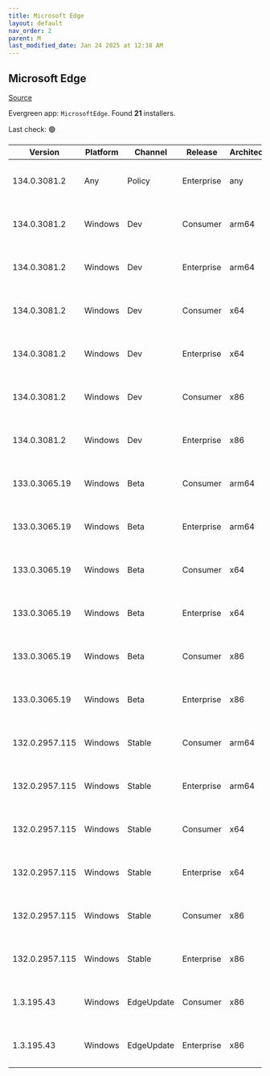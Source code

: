 ```yaml
---
title: Microsoft Edge
layout: default
nav_order: 2
parent: M
last_modified_date: Jan 24 2025 at 12:38 AM
---
```


## Microsoft Edge

[Source](https://www.microsoft.com/edge)

Evergreen app: `MicrosoftEdge`. Found **21** installers.

Last check: 🟢

| Version        | Platform | Channel    | Release    | Architecture | Hash                                                             | URI                                                                                                                                                                                                                                                                                                                      |
| -------------- | -------- | ---------- | ---------- | ------------ | ---------------------------------------------------------------- | ------------------------------------------------------------------------------------------------------------------------------------------------------------------------------------------------------------------------------------------------------------------------------------------------------------------------ |
| 134.0.3081.2   | Any      | Policy     | Enterprise | any          | D82A80D2A9320B971AEB94EEF6BFB12F05FA96CF61AA4224BBA21237B0B4937F | [https://msedge.sf.dl.delivery.mp.microsoft.com/filestreamingservice/files/67aea89f-6e1d-4e00-bbd8-3aa3816c1063/MicrosoftEdgePolicyTemplates.cab](https://msedge.sf.dl.delivery.mp.microsoft.com/filestreamingservice/files/67aea89f-6e1d-4e00-bbd8-3aa3816c1063/MicrosoftEdgePolicyTemplates.cab)                       |
| 134.0.3081.2   | Windows  | Dev        | Consumer   | arm64        | 31FC7A4D06AC9AB6128160104E86328E642DC4E50A83BE26DD49BACE4E81586C | [https://msedge.sf.dl.delivery.mp.microsoft.com/filestreamingservice/files/d84b8408-7a27-448d-8e3a-cd4435f31308/MicrosoftEdgeDevEnterpriseARM64.msi](https://msedge.sf.dl.delivery.mp.microsoft.com/filestreamingservice/files/d84b8408-7a27-448d-8e3a-cd4435f31308/MicrosoftEdgeDevEnterpriseARM64.msi)                 |
| 134.0.3081.2   | Windows  | Dev        | Enterprise | arm64        | 31FC7A4D06AC9AB6128160104E86328E642DC4E50A83BE26DD49BACE4E81586C | [https://msedge.sf.dl.delivery.mp.microsoft.com/filestreamingservice/files/d84b8408-7a27-448d-8e3a-cd4435f31308/MicrosoftEdgeDevEnterpriseARM64.msi](https://msedge.sf.dl.delivery.mp.microsoft.com/filestreamingservice/files/d84b8408-7a27-448d-8e3a-cd4435f31308/MicrosoftEdgeDevEnterpriseARM64.msi)                 |
| 134.0.3081.2   | Windows  | Dev        | Consumer   | x64          | D62DA1E932830061611BBDAE32957778539DA7BF3FA32D2390FC77F76303DC63 | [https://msedge.sf.dl.delivery.mp.microsoft.com/filestreamingservice/files/d9c8393d-1ac0-4616-ba79-d069221f6289/MicrosoftEdgeDevEnterpriseX64.msi](https://msedge.sf.dl.delivery.mp.microsoft.com/filestreamingservice/files/d9c8393d-1ac0-4616-ba79-d069221f6289/MicrosoftEdgeDevEnterpriseX64.msi)                     |
| 134.0.3081.2   | Windows  | Dev        | Enterprise | x64          | D62DA1E932830061611BBDAE32957778539DA7BF3FA32D2390FC77F76303DC63 | [https://msedge.sf.dl.delivery.mp.microsoft.com/filestreamingservice/files/d9c8393d-1ac0-4616-ba79-d069221f6289/MicrosoftEdgeDevEnterpriseX64.msi](https://msedge.sf.dl.delivery.mp.microsoft.com/filestreamingservice/files/d9c8393d-1ac0-4616-ba79-d069221f6289/MicrosoftEdgeDevEnterpriseX64.msi)                     |
| 134.0.3081.2   | Windows  | Dev        | Consumer   | x86          | 363998210388A9F27EF93DB9728A855D749F53F259F4358342ADA8D0B2CC06CE | [https://msedge.sf.dl.delivery.mp.microsoft.com/filestreamingservice/files/6eeebac6-d7e7-4419-bb18-21082ad9b6ab/MicrosoftEdgeDevEnterpriseX86.msi](https://msedge.sf.dl.delivery.mp.microsoft.com/filestreamingservice/files/6eeebac6-d7e7-4419-bb18-21082ad9b6ab/MicrosoftEdgeDevEnterpriseX86.msi)                     |
| 134.0.3081.2   | Windows  | Dev        | Enterprise | x86          | 363998210388A9F27EF93DB9728A855D749F53F259F4358342ADA8D0B2CC06CE | [https://msedge.sf.dl.delivery.mp.microsoft.com/filestreamingservice/files/6eeebac6-d7e7-4419-bb18-21082ad9b6ab/MicrosoftEdgeDevEnterpriseX86.msi](https://msedge.sf.dl.delivery.mp.microsoft.com/filestreamingservice/files/6eeebac6-d7e7-4419-bb18-21082ad9b6ab/MicrosoftEdgeDevEnterpriseX86.msi)                     |
| 133.0.3065.19  | Windows  | Beta       | Consumer   | arm64        | 4A39AB51C02618D868814D741B7479F5431CC2193C11281D00BCC24C0916CA4A | [https://msedge.sf.dl.delivery.mp.microsoft.com/filestreamingservice/files/0fc2f2de-1378-4b32-8464-b3384e2065c1/MicrosoftEdgeBetaEnterpriseARM64.msi](https://msedge.sf.dl.delivery.mp.microsoft.com/filestreamingservice/files/0fc2f2de-1378-4b32-8464-b3384e2065c1/MicrosoftEdgeBetaEnterpriseARM64.msi)               |
| 133.0.3065.19  | Windows  | Beta       | Enterprise | arm64        | 4A39AB51C02618D868814D741B7479F5431CC2193C11281D00BCC24C0916CA4A | [https://msedge.sf.dl.delivery.mp.microsoft.com/filestreamingservice/files/0fc2f2de-1378-4b32-8464-b3384e2065c1/MicrosoftEdgeBetaEnterpriseARM64.msi](https://msedge.sf.dl.delivery.mp.microsoft.com/filestreamingservice/files/0fc2f2de-1378-4b32-8464-b3384e2065c1/MicrosoftEdgeBetaEnterpriseARM64.msi)               |
| 133.0.3065.19  | Windows  | Beta       | Consumer   | x64          | 37CEDF7934FFE8DE78A18026B4265C60B7672EEA13EF98C7D46FCD2061C7E6D1 | [https://msedge.sf.dl.delivery.mp.microsoft.com/filestreamingservice/files/60421745-6510-4968-82af-aa895e9b3c0c/MicrosoftEdgeBetaEnterpriseX64.msi](https://msedge.sf.dl.delivery.mp.microsoft.com/filestreamingservice/files/60421745-6510-4968-82af-aa895e9b3c0c/MicrosoftEdgeBetaEnterpriseX64.msi)                   |
| 133.0.3065.19  | Windows  | Beta       | Enterprise | x64          | 37CEDF7934FFE8DE78A18026B4265C60B7672EEA13EF98C7D46FCD2061C7E6D1 | [https://msedge.sf.dl.delivery.mp.microsoft.com/filestreamingservice/files/60421745-6510-4968-82af-aa895e9b3c0c/MicrosoftEdgeBetaEnterpriseX64.msi](https://msedge.sf.dl.delivery.mp.microsoft.com/filestreamingservice/files/60421745-6510-4968-82af-aa895e9b3c0c/MicrosoftEdgeBetaEnterpriseX64.msi)                   |
| 133.0.3065.19  | Windows  | Beta       | Consumer   | x86          | FFC9D8273F7EA1D346DDEDD2BB020C99C4F0EBBEAEC43BDFF3B5F61FD53BBCB4 | [https://msedge.sf.dl.delivery.mp.microsoft.com/filestreamingservice/files/241c3834-6642-4be5-a5ee-412984b6ecbf/MicrosoftEdgeBetaEnterpriseX86.msi](https://msedge.sf.dl.delivery.mp.microsoft.com/filestreamingservice/files/241c3834-6642-4be5-a5ee-412984b6ecbf/MicrosoftEdgeBetaEnterpriseX86.msi)                   |
| 133.0.3065.19  | Windows  | Beta       | Enterprise | x86          | FFC9D8273F7EA1D346DDEDD2BB020C99C4F0EBBEAEC43BDFF3B5F61FD53BBCB4 | [https://msedge.sf.dl.delivery.mp.microsoft.com/filestreamingservice/files/241c3834-6642-4be5-a5ee-412984b6ecbf/MicrosoftEdgeBetaEnterpriseX86.msi](https://msedge.sf.dl.delivery.mp.microsoft.com/filestreamingservice/files/241c3834-6642-4be5-a5ee-412984b6ecbf/MicrosoftEdgeBetaEnterpriseX86.msi)                   |
| 132.0.2957.115 | Windows  | Stable     | Consumer   | arm64        | 79E10C3D9EC49DC345CB8FAC173B1C803C3512068758293EA2595AA63521F07F | [https://msedge.sf.dl.delivery.mp.microsoft.com/filestreamingservice/files/e4b84e33-c3a3-4fb8-a7bf-de10b559c67d/MicrosoftEdgeEnterpriseARM64.msi](https://msedge.sf.dl.delivery.mp.microsoft.com/filestreamingservice/files/e4b84e33-c3a3-4fb8-a7bf-de10b559c67d/MicrosoftEdgeEnterpriseARM64.msi)                       |
| 132.0.2957.115 | Windows  | Stable     | Enterprise | arm64        | 79E10C3D9EC49DC345CB8FAC173B1C803C3512068758293EA2595AA63521F07F | [https://msedge.sf.dl.delivery.mp.microsoft.com/filestreamingservice/files/e4b84e33-c3a3-4fb8-a7bf-de10b559c67d/MicrosoftEdgeEnterpriseARM64.msi](https://msedge.sf.dl.delivery.mp.microsoft.com/filestreamingservice/files/e4b84e33-c3a3-4fb8-a7bf-de10b559c67d/MicrosoftEdgeEnterpriseARM64.msi)                       |
| 132.0.2957.115 | Windows  | Stable     | Consumer   | x64          | DD4DDC9F03DDC6D1CD983748782DAC9BE23FE9050A119D098E21B1E7EC3C6A4F | [https://msedge.sf.dl.delivery.mp.microsoft.com/filestreamingservice/files/e0625c3b-4b6c-4534-8fde-20c9002a5797/MicrosoftEdgeEnterpriseX64.msi](https://msedge.sf.dl.delivery.mp.microsoft.com/filestreamingservice/files/e0625c3b-4b6c-4534-8fde-20c9002a5797/MicrosoftEdgeEnterpriseX64.msi)                           |
| 132.0.2957.115 | Windows  | Stable     | Enterprise | x64          | DD4DDC9F03DDC6D1CD983748782DAC9BE23FE9050A119D098E21B1E7EC3C6A4F | [https://msedge.sf.dl.delivery.mp.microsoft.com/filestreamingservice/files/e0625c3b-4b6c-4534-8fde-20c9002a5797/MicrosoftEdgeEnterpriseX64.msi](https://msedge.sf.dl.delivery.mp.microsoft.com/filestreamingservice/files/e0625c3b-4b6c-4534-8fde-20c9002a5797/MicrosoftEdgeEnterpriseX64.msi)                           |
| 132.0.2957.115 | Windows  | Stable     | Consumer   | x86          | A54A545B2B66945F9DDF336AF979DD3537B570FA5CA4E6645B8672AF6F104006 | [https://msedge.sf.dl.delivery.mp.microsoft.com/filestreamingservice/files/31747c1f-509d-4f8a-8c96-1e4debbb9cb1/MicrosoftEdgeEnterpriseX86.msi](https://msedge.sf.dl.delivery.mp.microsoft.com/filestreamingservice/files/31747c1f-509d-4f8a-8c96-1e4debbb9cb1/MicrosoftEdgeEnterpriseX86.msi)                           |
| 132.0.2957.115 | Windows  | Stable     | Enterprise | x86          | A54A545B2B66945F9DDF336AF979DD3537B570FA5CA4E6645B8672AF6F104006 | [https://msedge.sf.dl.delivery.mp.microsoft.com/filestreamingservice/files/31747c1f-509d-4f8a-8c96-1e4debbb9cb1/MicrosoftEdgeEnterpriseX86.msi](https://msedge.sf.dl.delivery.mp.microsoft.com/filestreamingservice/files/31747c1f-509d-4f8a-8c96-1e4debbb9cb1/MicrosoftEdgeEnterpriseX86.msi)                           |
| 1.3.195.43     | Windows  | EdgeUpdate | Consumer   | x86          | DAC76CE6445BAEAE894875C114C76F95507539CB32A581F152B6F4ED4FF43819 | [https://msedge.sf.dl.delivery.mp.microsoft.com/filestreamingservice/files/ff8e6bca-29e7-4bac-a944-15bc3997888f/MicrosoftEdgeUpdateSetup_X86_1.3.195.43.exe](https://msedge.sf.dl.delivery.mp.microsoft.com/filestreamingservice/files/ff8e6bca-29e7-4bac-a944-15bc3997888f/MicrosoftEdgeUpdateSetup_X86_1.3.195.43.exe) |
| 1.3.195.43     | Windows  | EdgeUpdate | Enterprise | x86          | DAC76CE6445BAEAE894875C114C76F95507539CB32A581F152B6F4ED4FF43819 | [https://msedge.sf.dl.delivery.mp.microsoft.com/filestreamingservice/files/ff8e6bca-29e7-4bac-a944-15bc3997888f/MicrosoftEdgeUpdateSetup_X86_1.3.195.43.exe](https://msedge.sf.dl.delivery.mp.microsoft.com/filestreamingservice/files/ff8e6bca-29e7-4bac-a944-15bc3997888f/MicrosoftEdgeUpdateSetup_X86_1.3.195.43.exe) |
